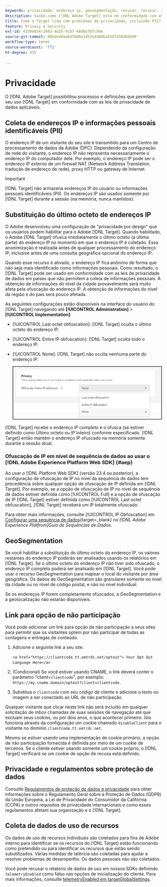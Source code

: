 ```yaml
---
keywords: privacidade, endereço ip, geosegmentação, recusar, recusar, recusar, privacidade de dados, regulamentos governamentais, regulamentos, gdpr, ccpa, privacidade, informações de identificação pessoal, PII
description: Saiba como [!DNL Adobe Target] está em conformidade com as leis de privacidade de dados aplicáveis, incluindo a coleta e o tratamento de endereços IP, PII e instruções de recusa.
title: Como o Target lida com problemas de privacidade, incluindo PII?
feature: Privacy & Security
exl-id: 4330e034-2483-4a25-9c87-48dbef6fc9de
source-git-commit: 88bde40aa6dfb96e1d53e4db6ba5547d38dbbb99
workflow-type: tm+mt
source-wordcount: '771'
ht-degree: 43%

---
```


# Privacidade

O [!DNL Adobe Target] possibilitou processos e definições que permitem seu uso [!DNL Target] em conformidade com as leis de privacidade de dados aplicáveis.

## Coleta de endereços IP e informações pessoais identificáveis (PII)

O endereço IP de um visitante do seu site é transmitido para um Centro de processamento de dados da Adobe (DPC). Dependendo da configuração de rede do visitante, o endereço IP não representa necessariamente o endereço IP do computador dele. Por exemplo, o endereço IP pode ser o endereço IP externo de um firewall NAT (Network Address Translation, tradução de endereço de rede), proxy HTTP ou gateway de Internet.

>[!IMPORTANT]
>
>[!DNL Target] não armazena endereços IP do usuário ou informações pessoais identificáveis (PII). Os endereços IP são usados somente por [!DNL Target] durante a sessão (na memória, nunca mantidos).

## Substituição do último octeto de endereços IP

O Adobe desenvolveu uma configuração de &quot;privacidade por design&quot; que os usuários podem habilitar para o Adobe [!DNL Target]. Quando habilitado, o Adobe [!DNL Target] ofusca imediatamente o último octeto (a última parte) do endereço IP no momento em que o endereço IP é coletado. Essa anonimização é realizada antes de qualquer processamento do endereço IP, inclusive antes de uma consulta geográfica opcional do endereço IP.

Quando esse recurso é ativado, o endereço IP fica anônimo de forma que não seja mais identificado como informações pessoais. Como resultado, o [!DNL Target] pode ser usado em conformidade com as leis de privacidade de dados em países que não permitem a coleta de informações pessoais. A obtenção de informações do nível da cidade provavelmente será muito afeta pela ofuscação do endereço IP. A obtenção de informações do nível da região e do país será pouco afetada.

As seguintes configurações estão disponíveis na interface do usuário do [!DNL Target] navegando até **[!UICONTROL Administration]** > **[!UICONTROL Implementation]**:

* [!UICONTROL Last octet obfuscation]: [!DNL Target] oculta o último octeto do endereço IP.
* [!UICONTROL Entire IP obfuscation]: [!DNL Target] oculta todo o endereço IP.
* [!UICONTROL None]: [!DNL Target] não oculta nenhuma parte do endereço IP.

  ![obfuscate-ip-options](assets/obfuscate-ip.png)

[!DNL Target] recebe o endereço IP completo e o ofusca (se estiver definido como Último octeto ou IP Inteiro) conforme especificado. [!DNL Target] então mantém o endereço IP ofuscado na memória somente durante a sessão atual.

### Ofuscação de IP em nível de sequência de dados ao usar o [!DNL Adobe Experience Platform Web SDK] {#aep}

Ao usar o [!DNL Platform Web SDK] (versão 23.4 ou posterior), a configuração de ofuscação de IP no nível da sequência de dados tem precedência sobre qualquer opção de ofuscação de IP definida em [!DNL Target]. Por exemplo, se a opção de ofuscação de IP no nível de sequência de dados estiver definida como [!UICONTROL Full] e a opção de ofuscação de IP [!DNL Target] estiver definida como [!UICONTROL Last octet obfuscation], [!DNL Target] receberá um IP totalmente ofuscado.

Para obter mais informações, consulte [!UICONTROL IP Obfuscation] em [Configurar uma sequência de dados](https://experienceleague.adobe.com/docs/experience-platform/datastreams/configure.html?lang=pt-BR){target=_blank} no *[!DNL Adobe Experience Platfrom]Guia de Sequências de Dados*.

## GeoSegmentation 

Se você habilitar a substituição do último octeto do endereço IP, os valores restantes do endereço IP poderão ser analisados usando os relatórios em [!DNL Target]. Se o último octeto do endereço IP não tiver sido ofuscado, o endereço IP completo poderá ser analisado em [!DNL Target]. Você pode usar o recurso GeoSegmentation para mapear o local do visitante por área geográfica. Os dados de GeoSegmentation são granulares somente no nível da cidade ou no nível de código postal, e não no nível individual.

Se os endereços IP forem completamente ofuscados, a GeoSegmentation e a geolocalização não estarão disponíveis.

## Link para opção de não participação

Você pode adicionar um link para opção de não participação a seus sites para permitir que os visitantes optem por não participar de todas as contagens e entregas de conteúdo.

1. Adicione o seguinte link a seu site:

   `<a href="https://clientcode.tt.omtrdc.net/optout"> Your Opt Out Language Here</a>`

1. (Condicional) Se você estiver usando CNAME, o link deverá conter o parâmetro &quot;client=`clientcode`&quot;, por exemplo:
   `https://my.cname.domain/optout?client=clientcode`.

1. Substitua o `clientcode` com seu código de cliente e adicione o texto ou imagem a ser conectado ao URL de não participação.

Qualquer visitante que clicar neste link não será incluído em qualquer solicitação de mbox chamadas de suas sessões de navegação até que excluam seus cookies, ou por dois anos, o que acontecer primeiro. Isto funciona através da configuração um cookie chamado `disableClient` para o visitante no domínio `clientcode.tt.omtrdc.net`.

Mesmo se estiver usando uma implementação de cookie primário, a opção de não participação fornecida é definida por meio de um cookie de terceiros. Se o cliente estiver usando somente um cookie próprio, o [!DNL Target] verificará se um cookie de opção de recusa está definido.

## Privacidade e regulamentos sobre proteção de dados

Consulte [Regulamentos de proteção de dados e privacidade](/help/dev/before-implement/privacy/cmp-privacy-and-general-data-protection-regulation.md) para obter informações sobre o Regulamento Geral sobre a Proteção de Dados (GDPR) da União Europeia, a Lei de Privacidade do Consumidor da Califórnia (CCPA) e outros requisitos de privacidade internacionais e como esses regulamentos afetam sua organização e o [!DNL Target].

## Coleta de dados de uso de recursos

Os dados de uso de recursos individuais são coletados para fins de Adobe interno para identificar se os recursos do [!DNL Target] estão funcionando como pretendido ou para identificar os recursos que estão sendo subutilizados. Várias medidas de latência são coletadas para ajudar a resolver problemas de desempenho. Os dados pessoais não são coletados.

Você pode recusar o relatório de dados de uso em nossos SDKs definindo `telemetryEnabled` como falso nas opções de inicialização do cliente. Para mais informações, consulte [telemetryEnabled em targetGlobalSettings](/help/dev/implement/client-side/atjs/atjs-functions/targetglobalsettings.md#telemetryenabled).
